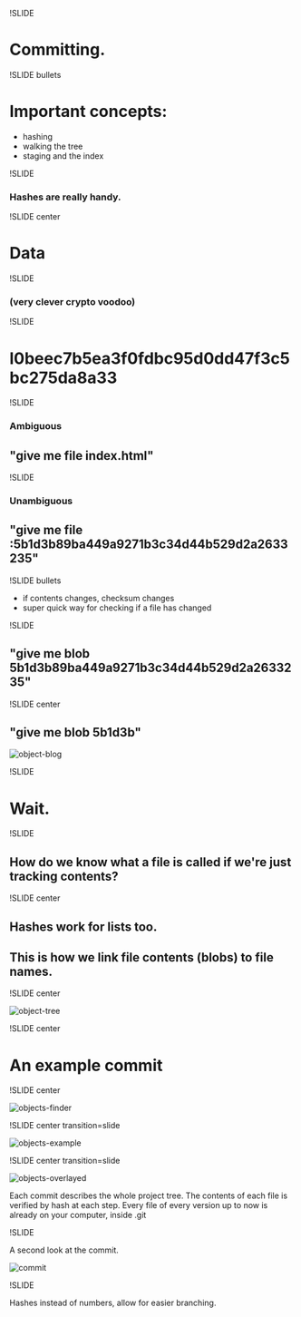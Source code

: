 !SLIDE

# Committing.

!SLIDE bullets

# Important concepts:

* hashing
* walking the tree
* staging and the index

!SLIDE

###  Hashes are really handy.

!SLIDE center

# Data
  
!SLIDE

### (very clever crypto voodoo) 

!SLIDE 

# l0beec7b5ea3f0fdbc95d0dd47f3c5bc275da8a33

!SLIDE 

### Ambiguous 

## "give me file index.html"

!SLIDE

### Unambiguous

## "give me file :5b1d3b89ba449a9271b3c34d44b529d2a2633235"

!SLIDE bullets

* if contents changes, checksum changes
* super quick way for checking if a file has changed

!SLIDE 

## "give me blob 5b1d3b89ba449a9271b3c34d44b529d2a2633235"

!SLIDE center

## "give me blob 5b1d3b"

![object-blog](object-blob.png)

!SLIDE

# Wait.

!SLIDE

## How do we know what a file is called if we're just tracking contents?

!SLIDE center

## Hashes work for lists too. 
## This is how we link file contents (blobs) to file names.

!SLIDE center

![object-tree](object-tree.png)

!SLIDE center

# An example commit

!SLIDE  center

![objects-finder](objects-finder.png)

!SLIDE  center transition=slide

![objects-example](objects-example.png)

!SLIDE  center transition=slide

![objects-overlayed](objects-overlayed.png)

Each commit describes the whole project tree.
The contents of each file is verified by hash at each step.
Every file of every version up to now is already on your computer,
inside .git

!SLIDE

A second look at the commit.

![commit](commit.png)

!SLIDE

Hashes instead of numbers, allow for easier branching.


